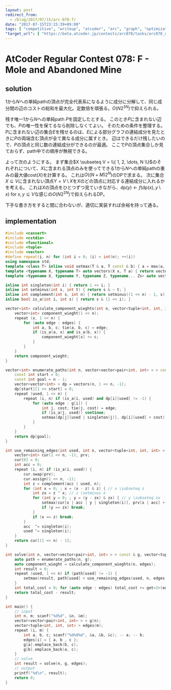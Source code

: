```yaml
---
layout: post
redirect_from:
  - /blog/2017/07/15/arc-078-f/
date: "2017-07-15T23:15:39+09:00"
tags: [ "competitive", "writeup", "atcoder", "arc", "graph", "optimization", "dp" ]
"target_url": [ "https://beta.atcoder.jp/contests/arc078/tasks/arc078_d" ]
---
```


# AtCoder Regular Contest 078: F - Mole and Abandoned Mine

## solution

$1$から$N$への単純pathの頂点が完全代表系になるように成分に分解して、同じ成分間の辺のコストの総和を最大化。定数倍を頑張る。$O(N2^{3N})$で抑えられる。

残す唯一$1$から$N$への単純path $P$を固定したとする。
このとき$P$に含まれない辺でも、$P$の唯一性を保てるなら削除しなくてよい。
そのための条件を整理する。
$P$に含まれない辺の集合$E$を残せるのは、$E$による部分グラフの連結成分を見たときに$P$の両端含む頂点が全て異なる成分に属すとき。
辺はできるだけ残したいので、$P$の頂点と同じ数の連結成分ができるのが最適。
ここで$P$の頂点集合しか見ておらず、path中での順序が無視できる。

よって次のようにする。
まず集合$X \subseteq V = \\{ 1, 2, \dots, N \\}$のそれぞれについて、$X$に含まれる頂点のみを使ってできる$1$から$N$への単純pathの重みの最大値$\mathrm{cost}(X)$を計算する。
これは$O((N + M)2^N)$のDPで求まる。
次に集合$X \subseteq V$に含まれない頂点$Y = V \setminus X$を$X$のどの頂点に対応する連結成分に入れるかを考える。
これは$X$の頂点をひとつずつ見ていきながら、$\mathrm{dp}(y) \gets f(\mathrm{dp}(x), y \setminus x)$ for $x, y \subseteq V$な感じの$O(N2^{2N})$で抑えられるDP。

下手な書き方をすると間に合わないが、適切に実装すれば余裕を持って通る。

## implementation

``` c++
#include <cassert>
#include <cstdio>
#include <functional>
#include <tuple>
#include <vector>
#define repeat(i, n) for (int i = 0; (i) < int(n); ++(i))
using namespace std;
template <class T> inline void setmax(T & a, T const & b) { a = max(a, b); }
template <typename X, typename T> auto vectors(X x, T a) { return vector<T>(x, a); }
template <typename X, typename Y, typename Z, typename... Zs> auto vectors(X x, Y y, Z z, Zs... zs) { auto cont = vectors(y, z, zs...); return vector<decltype(cont)>(x, cont); }

inline int singleton(int i) { return 1 << i; }
inline int setminus(int s, int t) { return s & ~ t; }
inline int complement(int s, int n) { return setminus((1 << n) - 1, s); }
inline bool is_a(int i, int s) { return s & (1 << i); }

vector<int> calculate_component_wieghts(int n, vector<tuple<int, int, int> > const & edges) {
    vector<int> component_wieght(1 << n);
    repeat (x, 1 << n) {
        for (auto edge : edges) {
            int a, b, c; tie(a, b, c) = edge;
            if (is_a(a, x) and is_a(b, x)) {
                component_wieght[x] += c;
            }
        }
    }
    return component_wieght;
}

vector<int> enumerate_paths(int n, vector<vector<pair<int, int> > > const & g) {
    const int start = 0;
    const int goal = n - 1;
    vector<vector<int> > dp = vectors(n, 1 << n, -1);
    dp[start][1 << start] = 0;
    repeat (used, 1 << n) {
        repeat (i, n) if (is_a(i, used) and dp[i][used] != -1) {
            for (auto edge : g[i]) {
                int j, cost; tie(j, cost) = edge;
                if (is_a(j, used)) continue;
                setmax(dp[j][used | singleton(j)], dp[i][used] + cost);
            }
        }
    }
    return dp[goal];
}

int use_remaining_edges(int used, int n, vector<tuple<int, int, int> > const & edges, vector<int> const & component_wieght) {
    vector<int> cur(1 << n, -1), prv;
    cur[0] = 0;
    int acc = 0;
    repeat (i, n) if (is_a(i, used)) {
        cur.swap(prv);
        cur.assign(1 << n, -1);
        int z = complement(acc | used, n);
        for (int x = 0; ; x = (x - z) & z) { // x \subseteq z
            int zx = z ^ x; // z \setminus x
            for (int y = 0; ; y = (y - zx) & zx) { // y \subseteq zx
                setmax(cur[x | acc | y | singleton(i)], prv[x | acc] + component_wieght[y | singleton(i)]);
                if (y == zx) break;
            }
            if (x == z) break;
        }
        acc  ^= singleton(i);
        used ^= singleton(i);
    }
    return cur[(1 << n) - 1];
}

int solve(int n, vector<vector<pair<int, int> > > const & g, vector<tuple<int, int, int> > const & edges) {
    auto path = enumerate_paths(n, g);
    auto component_wieght = calculate_component_wieghts(n, edges);
    int result = 0;
    repeat (used, 1 << n) if (path[used] != -1) {
        setmax(result, path[used] + use_remaining_edges(used, n, edges, component_wieght));
    }
    int total_cost = 0; for (auto edge : edges) total_cost += get<2>(edge);
    return total_cost - result;
}

int main() {
    // input
    int n, m; scanf("%d%d", &n, &m);
    vector<vector<pair<int, int> > > g(n);
    vector<tuple<int, int, int> > edges(m);
    repeat (i, m) {
        int a, b, c; scanf("%d%d%d", &a, &b, &c); -- a; -- b;
        edges[i] = { a, b , c };
        g[a].emplace_back(b, c);
        g[b].emplace_back(a, c);
    }
    // solve
    int result = solve(n, g, edges);
    // output
    printf("%d\n", result);
    return 0;
}
```
